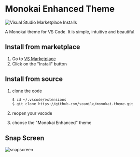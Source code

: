 # Monokai Enhanced Theme

![Visual Studio Marketplace Installs](https://img.shields.io/visual-studio-marketplace/i/Seamile.monokai-enhanced)

A Monokai theme for VS Code. It is simple, intuitive and beautiful.

## Install from marketplace

1. Go to [VS Marketplace](https://marketplace.visualstudio.com/items?itemName=Seamile.monokai-enhanced)
2. Click on the "Install" button


## Install from source

1. clone the code

    ```bash
    $ cd ~/.vscode/extensions
    $ git clone https://github.com/seamile/monokai-theme.git
    ```
2. reopen your vscode
3. choose the "Monokai Enhanced" theme


##  Snap Screen

![snapscreen](./snapscreen.png)
